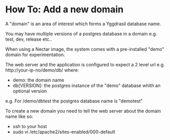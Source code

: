 How To: Add a new domain
========================

A "domain" is an area of interest which forms a Yggdrasil database name.

You may have multiple versions of a postgres database in a domain e.g. test, dev, release etc..

When using a Nectar image, the system comes with a pre-installed "demo" domain for experimentation.

The web server and the application is configured to expect a 2 level url e.g. http://your-ip-no/demo/db/ where:
 * demo: the domain name
 * db[VERSION]: the postgres instance of the "demo" database whith an optional version
 
e.g. For /demo/dbtest the postgres database name is "demotest"
     
To create a new domain you need to tell the web server about the domain name like so:

 * ssh to your host
 * sudo vi /etc/apache2/sites-enabled/000-default
